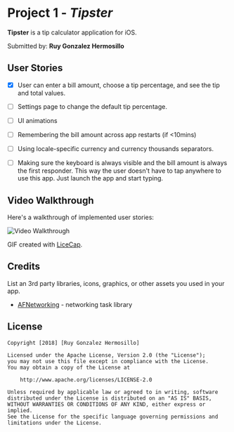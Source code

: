 # Project 1 - *Tipster*

**Tipster** is a tip calculator application for iOS.

Submitted by: **Ruy Gonzalez Hermosillo**

## User Stories

* [x] User can enter a bill amount, choose a tip percentage, and see the tip and total values.
* [ ] Settings page to change the default tip percentage.
* [ ] UI animations
* [ ] Remembering the bill amount across app restarts (if <10mins)
* [ ] Using locale-specific currency and currency thousands separators.
* [ ] Making sure the keyboard is always visible and the bill amount is always the first responder. This way the user doesn't have to tap anywhere to use this app. Just launch the app and start typing.


## Video Walkthrough

Here's a walkthrough of implemented user stories:

<img src='https://imgur.com/gallery/zcvXmEc' title='Video Walkthrough' width='' alt='Video Walkthrough' />

GIF created with [LiceCap](http://www.cockos.com/licecap/).



## Credits

List an 3rd party libraries, icons, graphics, or other assets you used in your app.

- [AFNetworking](https://github.com/AFNetworking/AFNetworking) - networking task library

## License

    Copyright [2018] [Ruy Gonzalez Hermosillo]

    Licensed under the Apache License, Version 2.0 (the "License");
    you may not use this file except in compliance with the License.
    You may obtain a copy of the License at

        http://www.apache.org/licenses/LICENSE-2.0

    Unless required by applicable law or agreed to in writing, software
    distributed under the License is distributed on an "AS IS" BASIS,
    WITHOUT WARRANTIES OR CONDITIONS OF ANY KIND, either express or implied.
    See the License for the specific language governing permissions and
    limitations under the License.
